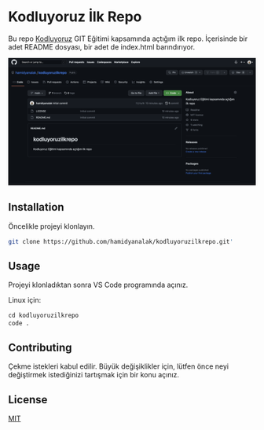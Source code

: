 # Kodluyoruz İlk Repo
Bu repo [Kodluyoruz](https://kodluyoruz.org/) GIT Eğitimi kapsamında açtığım ilk repo. İçerisinde bir adet README dosyası, bir adet de index.html barındırıyor.

![projectscreenshot](ss.png)

## Installation

Öncelikle projeyi klonlayın.

```bash
git clone https://github.com/hamidyanalak/kodluyoruzilkrepo.git'
```


## Usage

Projeyi klonladıktan sonra VS Code programında açınız.

Linux için:

```linux
cd kodluyoruzilkrepo
code .
```

## Contributing

Çekme istekleri kabul edilir. Büyük değişiklikler için, lütfen önce neyi değiştirmek istediğinizi tartışmak için bir konu açınız.

## License

[MIT](https://choosealicense.com/licenses/mit/)
